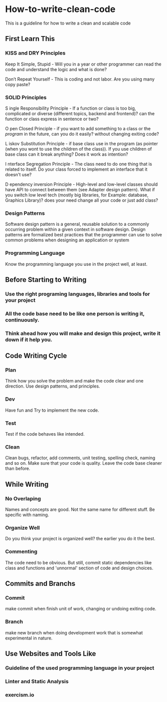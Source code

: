 # How-to-write-clean-code
This is a guideline for how to write a clean and scalable code

## First Learn This

### KISS and DRY Principles

Keep It Simple, Stupid - Will you in a year or other programmer can read the code and understand the logic and what is done?

Don’t Repeat Yourself - This is coding and not labor. Are you using many copy paste?

### SOLID Principles

S ingle Responsibility Principle - If a function or class is too big, complicated or diverse (different topics, backend and frontend)? can the function or class express in sentence or two?

O pen Closed Principle - if you want to add something to a class or the *program* in the future, can you do it easily? without changing exiting code?

L iskov Substitution Principle - if base class use in the program (as pointer (when you wont to use the children of the class)). If you use children of base class can it break anything? Does  it work as intention?

I nterface Segregation Principle - The class need to do one thing that is related to itself. Do your class forced to implement an interface that it doesn't use?

D ependency inversion Principle - High-level and low-level classes should have API to connect between them (see Adapter design pattern). What if you switch low level tech (mostly big libraries, for Example: database, Graphics Library)? does your need change all your code or just add class?

### Design Patterns

Software design pattern is a general, reusable solution to a commonly occurring problem within a given context in software design. Design patterns are formalized best practices that the programmer can use to solve common problems when designing an application or system

### Programming Language

Know the programming language you use in the project well, at least.

## Before Starting to Writing

### Use the right programing languages, libraries and tools for your project

### All the code base need to be like one person is writing it, continuously.

### Think ahead how you will make and design this project, write it down if it help you.

## Code Writing Cycle

### Plan
Think how you solve the problem and make the code clear and one direction. Use design patterns, and principles.
### Dev
Have fun and Try to implement the new code.
### Test
Test if the code behaves like intended.
### Clean
Clean bugs, refactor, add comments, unit testing, spelling check, naming and so on. Make sure that your code is quality. Leave the code base cleaner than before.

## While Writing

### No Overlaping
Names and concepts are good. Not the same name for different stuff. Be specific with naming.

### Organize Well
Do you think your project is organized well? the earlier you do it the best.

### Commenting
The code need to be obvious. But still, commit static dependencies like class and functions and 'unnormal' section of code and design choices.

## Commits and Branchs

### Commit
make commit when finish unit of work, changing or undoing exiting code.

### Branch
make new branch when doing development work that is somewhat experimental in nature.

## Use Websites and Tools Like

### Guideline of the used programming language in your project

### Linter and Static Analysis 

### exercism.io
